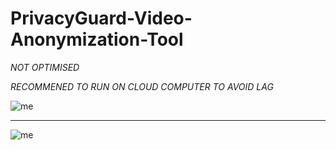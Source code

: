 # PrivacyGuard-Video-Anonymization-Tool

*NOT OPTIMISED*

*RECOMMENED TO RUN ON CLOUD COMPUTER TO AVOID LAG*

![me](https://media.giphy.com/media/1IKehx3WJX2tq4Ebzd/giphy.gif)

--------------------------------------------------------------------

![me](https://media.giphy.com/media/TYentH140pEgadjzsw/giphy.gif)
